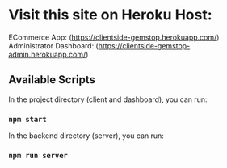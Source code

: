 # Visit this site on Heroku Host:

ECommerce App: (https://clientside-gemstop.herokuapp.com/)
Administrator Dashboard: (https://clientside-gemstop-admin.herokuapp.com/)

## Available Scripts

In the project directory (client and dashboard), you can run:
### `npm start`

In the backend directory (server), you can run:
### `npm run server`
